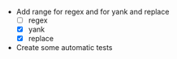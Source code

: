 - Add range for regex and for yank and replace
	- [ ] regex
	- [x] yank
	- [x] replace
- Create some automatic tests